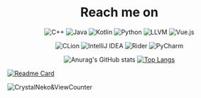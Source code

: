 <h1><center>Reach me on</center></h1>

<center>

![C++](https://img.shields.io/badge/c++-%2300599C.svg?style=for-the-badge&logo=c%2B%2B&logoColor=white)
![Java](https://img.shields.io/badge/java-%23ED8B00.svg?style=for-the-badge&logo=openjdk&logoColor=white)
![Kotlin](https://img.shields.io/badge/kotlin-%237F52FF.svg?style=for-the-badge&logo=kotlin&logoColor=white)
![Python](https://img.shields.io/badge/python-3670A0?style=for-the-badge&logo=python&logoColor=ffdd54)
![LLVM](https://img.shields.io/badge/LLVM%20-56347C?&style=for-the-badge&logo=llvm&logoColor=white)
![Vue.js](https://img.shields.io/badge/vuejs-%2335495e.svg?style=for-the-badge&logo=vuedotjs&logoColor=%234FC08D)

</center>

<center>

![CLion](https://img.shields.io/badge/CLion-000000?style=for-the-badge&logo=clion&logoColor=white&labelColor=green)
![IntelliJ IDEA](https://img.shields.io/badge/IntelliJ_IDEA-000000.svg?style=for-the-badge&logo=intellij-idea&logoColor=white&labelColor=purple)
![Rider](https://img.shields.io/badge/Rider-000000.svg?style=for-the-badge&logo=Rider&logoColor=white&color=black&labelColor=crimson)
![PyCharm](https://img.shields.io/badge/pycharm-000000?style=for-the-badge&logo=pycharm&logoColor=white&color=black&labelColor=green)
</center>

<div style="text-align: center;">

![Anurag's GitHub stats](https://github-readme-stats.vercel.app/api?username=wangziwenhk&show_icons=true&theme=transparent&line_height=27)
[![Top Langs](https://github-readme-stats.vercel.app/api/top-langs/?username=wangziwenhk&theme=transparent&langs_count=3)](https://github.com/anuraghazra/github-readme-stats)
</div>

[![Readme Card](https://github-readme-stats.vercel.app/api/pin/?username=wangziwenhk&repo=Riddle-Language&theme=transparent)](https://github.com/anuraghazra/github-readme-stats)


![CrystalNeko&ViewCounter](https://api.likepoems.com/counter/get/@wangizwenhk)